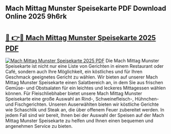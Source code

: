 ## Mach Mittag Munster Speisekarte PDF Download Online 2025 9h6rk

# <h2><a href="http://gc89ork.nevu.top/?p=Mach+Mittag+Munster+Speisekarte">🔗 👉🔴 Mach Mittag Munster Speisekarte 2025 PDF</a></h2>

[![Mach Mittag Munster Speisekarte 2025 PDF](https://i.imgur.com/dBaPXMq.png)](http://gc89ork.nevu.top/?p=Mach+Mittag+Munster+Speisekarte)
Die Mach Mittag Munster Speisekarte ist nicht nur eine Liste von Gerichten in einem Restaurant oder Café, sondern auch Ihre Möglichkeit, ein köstliches und für Ihren Geschmack geeignetes Gericht zu wählen. Wir bieten auf unserer Mach Mittag Munster Speisekarte einen Salatbereich an, in dem Sie aus frischen Gemüse- und Obstsalaten für ein leichtes und leckeres Mittagessen wählen können. Für Fleischliebhaber bietet unsere Mach Mittag Munster Speisekarte eine große Auswahl an Rind-, Schweinefleisch-, Hühnchen- und Fischgerichten. Unseren Auserwählten bieten wir köstliche Gerichte wie Schaschlik und Steak an, die über offenem Feuer zubereitet werden. In jedem Fall sind wir bereit, Ihnen bei der Auswahl der Speisen auf der Mach Mittag Munster Speisekarte zu helfen und Ihnen einen bequemen und angenehmen Service zu bieten.
